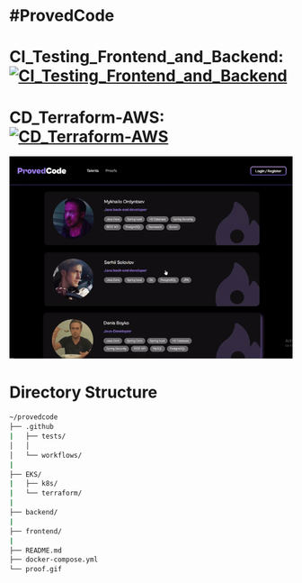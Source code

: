 # #ProvedCode

# CI_Testing_Frontend_and_Backend: [![CI_Testing_Frontend_and_Backend](https://github.com/DolVladzio/provedcode/actions/workflows/ci_test_infrastructure.yml/badge.svg?branch=master)](https://github.com/DolVladzio/provedcode/actions/workflows/ci_test_infrastructure.yml)
# CD_Terraform-AWS: [![CD_Terraform-AWS](https://github.com/DolVladzio/provedcode/actions/workflows/cd_terraform-aws.yml/badge.svg?branch=master)](https://github.com/DolVladzio/provedcode/actions/workflows/cd_terraform-aws.yml)

![](https://github.com/DolVladzio/provedcode/blob/master/proof.gif)

# Directory Structure
```bash
~/provedcode
├── .github
|   ├── tests/
│   │
│   └── workflows/
|
├── EKS/
|	├── k8s/
|	└── terraform/
|
├── backend/
|
├── frontend/
|
├── README.md
├── docker-compose.yml
└── proof.gif
```
